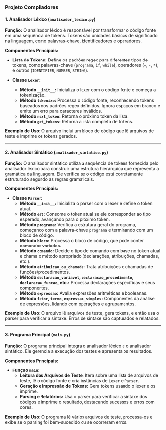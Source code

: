 ### **Projeto Compiladores**

#### **1. Analisador Léxico (`analisador_lexico.py`)**

**Função:**
O analisador léxico é responsável por transformar o código fonte em uma sequência de tokens. Tokens são unidades básicas de significado na linguagem, como palavras-chave, identificadores e operadores.

**Componentes Principais:**

- **Lista de Tokens:** Define os padrões regex para diferentes tipos de tokens, como palavras-chave (`programa`, `if`, `while`), operadores (`+`, `-`, `*`), e outros (`IDENTIFIER`, `NUMBER`, `STRING`).

- **Classe `Lexer`:**
  - **Método `__init__`:** Inicializa o lexer com o código fonte e começa a tokenização.
  - **Método `tokenize`:** Processa o código fonte, reconhecendo tokens baseados nos padrões regex definidos. Ignora espaços em branco e emite um erro para caracteres inválidos.
  - **Método `next_token`:** Retorna o próximo token da lista.
  - **Método `get_tokens`:** Retorna a lista completa de tokens.

**Exemplo de Uso:**
O arquivo inclui um bloco de código que lê arquivos de teste e imprime os tokens gerados.

---

#### **2. Analisador Sintático (`analisador_sintatico.py`)**

**Função:**
O analisador sintático utiliza a sequência de tokens fornecida pelo analisador léxico para construir uma estrutura hierárquica que representa a gramática da linguagem. Ele verifica se o código está corretamente estruturado segundo as regras gramaticais.

**Componentes Principais:**

- **Classe `Parser`:**
  - **Método `__init__`:** Inicializa o parser com o lexer e define o token atual.
  - **Método `eat`:** Consome o token atual se ele corresponder ao tipo esperado, avançando para o próximo token.
  - **Método `programa`:** Verifica a estrutura geral do programa, começando com a palavra-chave `programa` e terminando com um bloco de código.
  - **Método `bloco`:** Processa o bloco de código, que pode conter comandos variados.
  - **Método `comando`:** Decide o tipo de comando com base no token atual e chama o método apropriado (declarações, atribuições, chamadas, etc.).
  - **Método `atribuicao_ou_chamada`:** Trata atribuições e chamadas de funções/procedimentos.
  - **Método `declaracao_variavel`, `declaracao_procedimento`, `declaracao_funcao`, etc.:** Processa declarações específicas e seus componentes.
  - **Método `expressao`:** Avalia expressões aritméticas e booleanas.
  - **Método `fator`, `termo`, `expressao_simples`:** Componentes da análise de expressões, lidando com operações e agrupamentos.

**Exemplo de Uso:**
O arquivo lê arquivos de teste, gera tokens, e então usa o parser para verificar a sintaxe. Erros de sintaxe são capturados e relatados.

---

#### **3. Programa Principal (`main.py`)**

**Função:**
O programa principal integra o analisador léxico e o analisador sintático. Ele gerencia a execução dos testes e apresenta os resultados.

**Componentes Principais:**
  
- **Função `main`:** 
  - **Leitura dos Arquivos de Teste:** Itera sobre uma lista de arquivos de teste, lê o código fonte e cria instâncias de `Lexer` e `Parser`.
  - **Geração e Impressão de Tokens:** Gera tokens usando o lexer e os imprime.
  - **Parsing e Relatórios:** Usa o parser para verificar a sintaxe dos códigos e imprime o resultado, destacando sucessos e erros com cores.

**Exemplo de Uso:**
O programa lê vários arquivos de teste, processa-os e exibe se o parsing foi bem-sucedido ou se ocorreram erros.